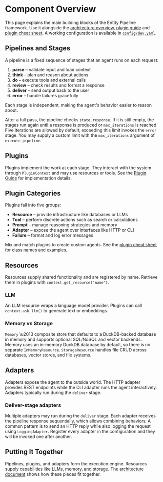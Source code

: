# Component Overview

This page explains the main building blocks of the Entity Pipeline framework. Use it alongside the [architecture overview](../../architecture/overview.md), [plugin guide](plugin_guide.md) and [plugin cheat sheet](plugin_cheatsheet.md). A working configuration is available in [`config/dev.yaml`](../../config/dev.yaml).

## Pipelines and Stages

A pipeline is a fixed sequence of stages that an agent runs on each request:

1. **parse** – validate input and load context
2. **think** – plan and reason about actions
3. **do** – execute tools and external calls
4. **review** – check results and format a response
5. **deliver** – send output back to the user
6. **error** – handle failures gracefully

Each stage is independent, making the agent's behavior easier to reason about.

After a full pass, the pipeline checks `state.response`. If it is still empty,
the stages run again until a response is produced or `max_iterations` is
reached. Five iterations are allowed by default; exceeding this limit invokes
the `error` stage. You may supply a custom limit with the `max_iterations`
argument of `execute_pipeline`.

## Plugins

Plugins implement the work at each stage. They interact with the system through `PluginContext` and may use resources or tools. See the [Plugin Guide](plugin_guide.md) for implementation details.

## Plugin Categories

Plugins fall into five groups:

- **Resource** – provide infrastructure like databases or LLMs
- **Tool** – perform discrete actions such as search or calculations
- **Prompt** – manage reasoning strategies and memory
- **Adapter** – expose the agent over interfaces like HTTP or CLI
- **Failure** – format and log error messages

Mix and match plugins to create custom agents. See the [plugin cheat sheet](plugin_cheatsheet.md) for class names and examples.

## Resources

Resources supply shared functionality and are registered by name. Retrieve them in plugins with `context.get_resource("name")`.

### LLM

An LLM resource wraps a language model provider. Plugins can call `context.ask_llm()` to generate text or embeddings.

### Memory vs Storage

`Memory` \u2013 composite store that defaults to a DuckDB-backed database in
memory and supports optional SQL/NoSQL and vector backends. Memory uses an
in-memory DuckDB database by default, so there is no separate `InMemoryResource`.
`StorageResource` handles file CRUD across databases, vector stores, and file systems.

## Adapters

Adapters expose the agent to the outside world. The HTTP adapter provides REST endpoints while the CLI adapter runs the agent interactively. Adapters typically run during the `deliver` stage.

### Deliver-stage adapters

Multiple adapters may run during the `deliver` stage. Each adapter receives the pipeline response sequentially, which allows combining behaviors. A common pattern is to send an HTTP reply while also logging the request using `LoggingAdapter`. Register every adapter in the configuration and they will be invoked one after another.

## Putting It Together

Pipelines, plugins, and adapters form the execution engine. Resources supply capabilities like LLMs, memory, and storage. The [architecture document](../../architecture/overview.md) shows how these pieces fit together.
